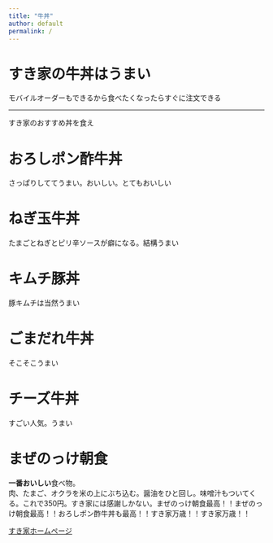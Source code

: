 ```yaml
---
title: "牛丼"
author: default
permalink: /
---
```


# すき家の牛丼はうまい　　
モバイルオーダーもできるから食べたくなったらすぐに注文できる



---

すき家のおすすめ丼を食え

# おろしポン酢牛丼　　
さっぱりしててうまい。おいしい。とてもおいしい
# ねぎ玉牛丼　　
たまごとねぎとピリ辛ソースが癖になる。結構うまい
# キムチ豚丼　　
豚キムチは当然うまい
# ごまだれ牛丼　　
そこそこうまい
# チーズ牛丼　　
すごい人気。うまい
# まぜのっけ朝食　　
**一番おいしい**食べ物。  
肉、たまご、オクラを米の上にぶち込む。醤油をひと回し。味噌汁もついてくる。これで350円。すき家には感謝しかない。まぜのっけ朝食最高！！まぜのっけ朝食最高！！おろしポン酢牛丼も最高！！すき家万歳！！すき家万歳！！


[すき家ホームページ](https://www.sukiya.jp/)
